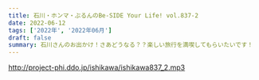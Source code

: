 ```yaml
---
title: 石川・ホンマ・ぶるんのBe-SIDE Your Life! vol.837-2
date: 2022-06-12
tags: ['2022年', '2022年06月']
draft: false
summary: 石川さんのお出かけ！さあどうなる？？楽しい旅行を満喫してもらいたいです！
---
```


http://project-phi.ddo.jp/ishikawa/ishikawa837_2.mp3
